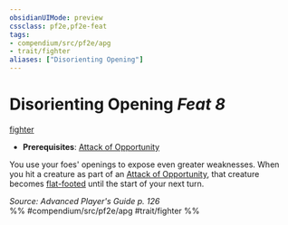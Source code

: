 ```yaml
---
obsidianUIMode: preview
cssclass: pf2e,pf2e-feat
tags:
- compendium/src/pf2e/apg
- trait/fighter
aliases: ["Disorienting Opening"]
---
```

# Disorienting Opening  *Feat 8*  
[fighter](Reference/Rules/Traits/fighter.md "Fighter Class Trait")  

- **Prerequisites**: [Attack of Opportunity](Reference/Rules/Actions/attack-of-opportunity.md)

You use your foes' openings to expose even greater weaknesses. When you hit a creature as part of an [Attack of Opportunity](Reference/Rules/Actions/attack-of-opportunity.md), that creature becomes [flat-footed](conditions.md#Flat-footed) until the start of your next turn.

*Source: Advanced Player's Guide p. 126*  
%% #compendium/src/pf2e/apg #trait/fighter %%